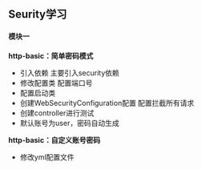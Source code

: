 ## Seurity学习
#### 模块一
**http-basic：简单密码模式**
* 引入依赖 主要引入security依赖
* 修改配置类 配置端口号
* 配置启动类
* 创建WebSecurityConfiguration配置 配置拦截所有请求
* 创建controller进行测试 
* 默认账号为user，密码自动生成

**http-basic：自定义账号密码**
* 修改yml配置文件
